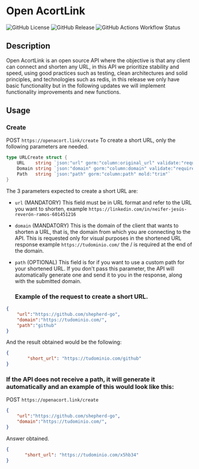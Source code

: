 # Open AcortLink
![GitHub License](https://img.shields.io/github/license/shepherd-go/AcortLink)
![GitHub Release](https://img.shields.io/github/v/release/shepherd-go/AcortLink)
![GitHub Actions Workflow Status](https://img.shields.io/github/actions/workflow/status/shepherd-go/AcortLink/integration.yaml)

## Description

Open AcortLink is an open source API where the objective is that any client can connect and shorten any URL, in this API we prioritize stability and speed, using good practices such as testing, 
clean architectures and solid principles, and technologies such as redis, in this release we only have basic functionality but in the following updates we will implement functionality improvements 
and new functions.

## Usage

### Create

POST `https://openacort.link/create`
To create a short URL, only the following parameters are needed.

``` Go
type URLCreate struct {
	URL    string `json:"url" gorm:"column:original_url" validate:"required,url" mold:"trim"`
	Domain string `json:"domain" gorm:"column:domain" validate:"required,url" mold:"trim"`
	Path   string `json:"path" gorm:"column:path" mold:"trim"`
}
```

The 3 parameters expected to create a short URL are:

- `url` (MANDATORY) This field must be in URL format and refer to the URL you want to shorten, example `https://linkedin.com/in/neifer-jesús-reverón-ramos-601451216`


- `domain` (MANDATORY) This is the domain of the client that wants to shorten a URL, that is, the domain from which you are connecting to the API. This is requested only for visual purposes in the
  shortened URL response example `https://tudominio.com/` the / is required at the end of the domain.
  
- `path` (OPTIONAL) This field is for if you want to use a custom path for your shortened URL. If you don't pass this parameter, the API will automatically generate one and send it to you in the response,
  along with the submitted domain.

  ### Example of the request to create a short URL.

``` json
{
    "url":"https://github.com/shepherd-go",
    "domain":"https://tudominio.com/",
    "path":"github"
}
 ```

And the result obtained would be the following:

``` json
{
        "short_url": "https://tudominio.com/github"
}
```

### If the API does not receive a path, it will generate it automatically and an example of this would look like this:

POST `https://openacort.link/create`

``` json
{
    "url":"https://github.com/shepherd-go",
    "domain":"https://tudominio.com/",
}
 ```
Answer obtained. 

 ``` json
{
        "short_url": "https://tudominio.com/x5hb34"
}
```